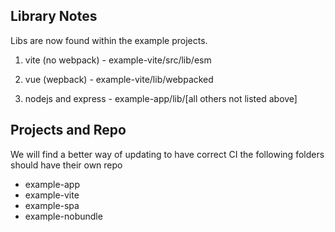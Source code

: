 ## Library Notes

Libs are now found within the example projects.

1. vite (no webpack) - example-vite/src/lib/esm

2. vue (wepback) - example-vite/lib/webpacked

3. nodejs and express - example-app/lib/[all others not listed above]

## Projects and Repo

We will find a better way of updating to have correct CI the following folders should have their own repo
- example-app
- example-vite
- example-spa
- example-nobundle




